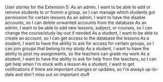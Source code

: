 User stories for the Extension 5:
As an admin, I want to be able to add or remove students to or fromm a group, so I can manage which students got permission for certain lessons
As an admin, I want to have the disable accounts, so I can delete unwanted accounts from the database
As an admin, I want to be able to add new lessons, subject, or courses, so I can change the course/study lay-out if needed
As a student, I want to be able to create an account, so I can get access to the database the lessons
As a student, I want to have the ability to ask for access for certain groups, so I can join groups that belong to my study
As a student, I want to have the ability to post my assignments, so the teachers can grade my work
As a student, I want to have the ability to ask for help from the teachers, so I can get help when I'm stuck with a lesson
As a student, I want to get notifications if there are important changes or updates, so I'm always up-to-date and don't miss out on important stuff